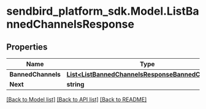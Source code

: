 
# sendbird_platform_sdk.Model.ListBannedChannelsResponse

## Properties

Name | Type | Description | Notes
------------ | ------------- | ------------- | -------------
**BannedChannels** | [**List&lt;ListBannedChannelsResponseBannedChannels&gt;**](ListBannedChannelsResponseBannedChannels.md) |  | [optional] 
**Next** | **string** |  | [optional] 

[[Back to Model list]](../README.md#documentation-for-models)
[[Back to API list]](../README.md#documentation-for-api-endpoints)
[[Back to README]](../README.md)

